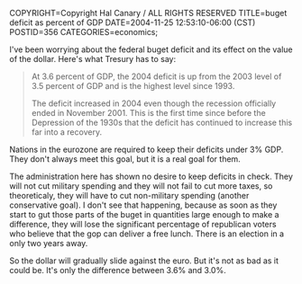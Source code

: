 COPYRIGHT=Copyright Hal Canary / ALL RIGHTS RESERVED
TITLE=buget deficit as percent of GDP
DATE=2004-11-25 12:53:10-06:00 (CST)
POSTID=356
CATEGORIES=economics;

I've been worrying about the federal buget deficit and its effect on the value of the dollar. Here's what Tresury has to say:

> At 3.6 percent of GDP, the 2004 deficit is up from the 2003 level of 3.5 percent of GDP and is the highest level since 1993.
> 
> The deficit increased in 2004 even though the recession officially ended in November 2001. This is the first time since before the Depression of the 1930s that the deficit has continued to increase this far into a recovery.

Nations in the eurozone are required to keep their deficits under 3% GDP. They don't always meet this goal, but it is a real goal for them.

The administration here has shown no desire to keep deficits in check. They will not cut military spending and they will not fail to cut more taxes, so theoreticaly, they will have to cut non-military spending (another conservative goal). I don't see that happening, because as soon as they start to gut those parts of the buget in quantities large enough to make a difference, they will lose the significant percentage of republican voters who believe that the gop can deliver a free lunch. There is an election in a only two years away.

So the dollar will gradually slide against the euro. But it's not as bad as it could be. It's only the difference between 3.6% and 3.0%.
